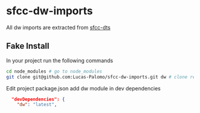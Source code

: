 # sfcc-dw-imports

All dw imports are extracted from [sfcc-dts](https://github.com/openmindlab/sfcc-dts)


## Fake Install

In your project run the following commands

```sh
cd node_modules # go to node_modules
git clone git@github.com:Lucas-Palomo/sfcc-dw-imports.git dw # clone repo as dw folder
```

Edit project package.json add dw module in dev dependencies

```json
  "devDependencies": {
    "dw": "latest",
```
